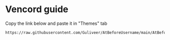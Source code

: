 # Vencord guide
Copy the link below and paste it in "Themes" tab

```
https://raw.githubusercontent.com/Guliveer/AtBeforeUsername/main/AtBeforeUsername.theme.css
```
